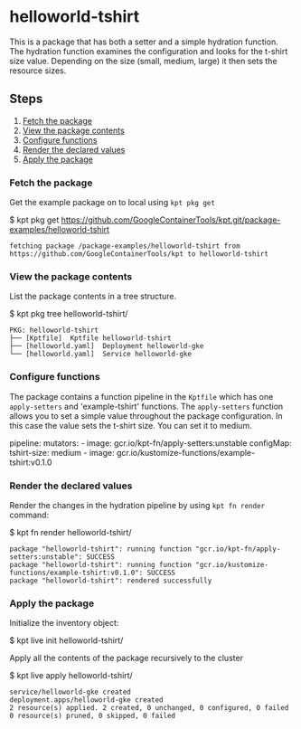 # helloworld-tshirt

This is a package that has both a setter and a simple hydration function.  The
hydration function examines the configuration and looks for the t-shirt size
value.  Depending on the size (small, medium, large) it then sets the 
resource sizes.

## Steps

1. [Fetch the package](#fetch-the-package)
2. [View the package contents](#view-the-package-contents)
3. [Configure functions](#configure-functions)
4. [Render the declared values](#render-the-declared-values)
5. [Apply the package](#apply-the-package)

### Fetch the package

Get the example package on to local using `kpt pkg get`

  $ kpt pkg get https://github.com/GoogleContainerTools/kpt.git/package-examples/helloworld-tshirt

    fetching package /package-examples/helloworld-tshirt from https://github.com/GoogleContainerTools/kpt to helloworld-tshirt

### View the package contents

List the package contents in a tree structure.

  $ kpt pkg tree helloworld-tshirt/

    PKG: helloworld-tshirt
    ├── [Kptfile]  Kptfile helloworld-tshirt
    ├── [helloworld.yaml]  Deployment helloworld-gke
    └── [helloworld.yaml]  Service helloworld-gke

### Configure functions

The package contains a function pipeline in the `Kptfile` which has
one `apply-setters` and 'example-tshirt' functions.  The `apply-setters` 
function allows you to set a simple value throughout the package 
configuration.  In this case the value sets the t-shirt size.  You can 
set it to medium.

  pipeline:
    mutators:
      - image: gcr.io/kpt-fn/apply-setters:unstable
        configMap:
          tshirt-size: medium
      - image: gcr.io/kustomize-functions/example-tshirt:v0.1.0


### Render the declared values

Render the changes in the hydration pipeline by using `kpt fn render` command:

  $ kpt fn render helloworld-tshirt/

    package "helloworld-tshirt": running function "gcr.io/kpt-fn/apply-setters:unstable": SUCCESS
    package "helloworld-tshirt": running function "gcr.io/kustomize-functions/example-tshirt:v0.1.0": SUCCESS
    package "helloworld-tshirt": rendered successfully

### Apply the package

Initialize the inventory object:

  $ kpt live init helloworld-tshirt/

Apply all the contents of the package recursively to the cluster

  $ kpt live apply helloworld-tshirt/

    service/helloworld-gke created
    deployment.apps/helloworld-gke created
    2 resource(s) applied. 2 created, 0 unchanged, 0 configured, 0 failed
    0 resource(s) pruned, 0 skipped, 0 failed

